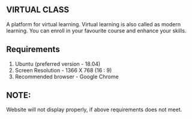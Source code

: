 VIRTUAL CLASS
-------------
A platform for virtual learning. Virtual learning is also called as modern learning. You can enroll in your favourite course and enhance your skills.

Requirements
------------
1. Ubuntu (preferred version - 18.04)
2. Screen Resolution - 1366 X 768 (16 : 9)
3. Recommended browser - Google Chrome

NOTE:
----- 
Website will not display properly, if above requirements does not meet.
